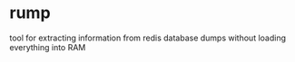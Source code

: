 rump
====

tool for extracting information from redis database dumps without loading everything into RAM
